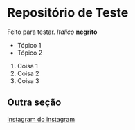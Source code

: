 # Repositório de Teste

Feito para testar. *Italico* **negrito**

- Tópico 1
- Tópico 2

1. Coisa 1 
1. Coisa 2
1. Coisa 3

## Outra seção

[instagram do instagram](https://instagram.com/instagram)